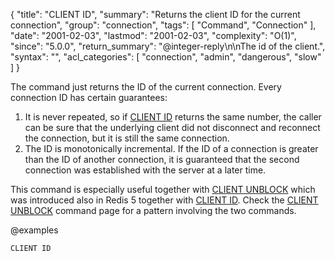 {
  "title": "CLIENT ID",
  "summary": "Returns the client ID for the current connection",
  "group": "connection",
  "tags": [
    "Command",
    "Connection"
  ],
  "date": "2001-02-03",
  "lastmod": "2001-02-03",
  "complexity": "O(1)",
  "since": "5.0.0",
  "return_summary": "@integer-reply\n\nThe id of the client.",
  "syntax": "",
  "acl_categories": [
    "connection",
    "admin",
    "dangerous",
    "slow"
  ]
}

The command just returns the ID of the current connection. Every connection
ID has certain guarantees:

1. It is never repeated, so if [CLIENT ID](/commands/client-id) returns the same number, the caller can be sure that the underlying client did not disconnect and reconnect the connection, but it is still the same connection.
2. The ID is monotonically incremental. If the ID of a connection is greater than the ID of another connection, it is guaranteed that the second connection was established with the server at a later time.

This command is especially useful together with [CLIENT UNBLOCK](/commands/client-unblock) which was
introduced also in Redis 5 together with [CLIENT ID](/commands/client-id). Check the [CLIENT UNBLOCK](/commands/client-unblock) command page for a pattern involving the two commands.

@examples

```cli
CLIENT ID
```

